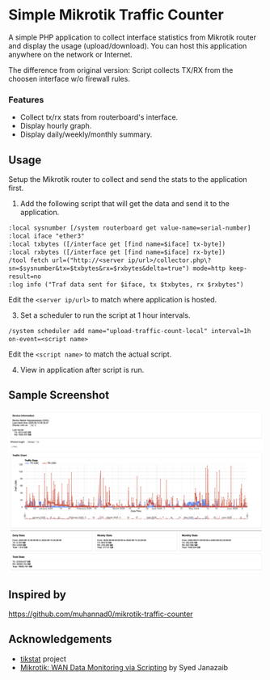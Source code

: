 # Simple Mikrotik Traffic Counter
A simple PHP application to collect interface statistics from Mikrotik router and display the usage (upload/download).
You can host this application anywhere on the network or Internet.

The difference from original version:
Script collects TX/RX from the choosen interface w/o firewall rules.

### Features
- Collect tx/rx stats from routerboard's interface.
- Display hourly graph.
- Display daily/weekly/monthly summary.

## Usage
Setup the Mikrotik router to collect and send the stats to the application first.

1. Add the following script that will get the data and send it to the application.
```
:local sysnumber [/system routerboard get value-name=serial-number]
:local iface "ether3"
:local txbytes ([/interface get [find name=$iface] tx-byte])
:local rxbytes ([/interface get [find name=$iface] rx-byte])
/tool fetch url=("http://<server ip/url>/collector.php\?sn=$sysnumber&tx=$txbytes&rx=$rxbytes&delta=true") mode=http keep-result=no
:log info ("Traf data sent for $iface, tx $txbytes, rx $rxbytes")
```
Edit the `<server ip/url>` to match where application is hosted.

3. Set a scheduler to run the script at 1 hour intervals.
```
/system scheduler add name="upload-traffic-count-local" interval=1h on-event=<script name>
```
Edit the `<script name>` to match the actual script.

4. View in application after script is run.

## Sample Screenshot
![Screenshot](index_screenshot.png)

## Inspired by 
https://github.com/muhannad0/mikrotik-traffic-counter

## Acknowledgements
- [tikstat](https://github.com/mrkrasser/tikstat) project
- [Mikrotik: WAN Data Monitoring via Scripting](https://aacable.wordpress.com/2015/03/09/5386/) by Syed Janazaib
